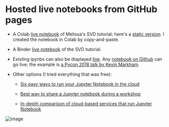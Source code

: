 # Hosted live notebooks from GitHub pages

- A Colab [live notebook](https://colab.research.google.com/github/bjnath/numpy_ipynb/blob/master/tutorial-svd_gh.ipynb) of Melissa's SVD tutorial; here's a 
 [static version](https://github.com/bjnath/numpy_ipynb/blob/master/tutorial-svd_gh.ipynb). I created the notebook in Colab by copy-and-paste.
 
- A Binder [live notebook](https://mybinder.org/v2/gh/bjnath/numpy_ipynb/master?filepath=tutorial-svd_gh.ipynb) of the SVD tutorial.

- Existing ipynbs can also be displayed 
[live](https://colab.research.google.com/github/justmarkham/pycon-2018-tutorial/blob/master/tutorial.ipynb).
Any [notebook on Github](https://colab.research.google.com/github/googlecolab/colabtools/blob/master/notebooks/colab-github-demo.ipynb) can go live; the example is 
[a Pycon 2018 talk by Kevin Markham](https://github.com/justmarkham/pycon-2018-tutorial/blob/master/tutorial.ipynb).

- Other options (I tried everything that was free):
  - [Six easy ways to run your Jupyter Notebook in the cloud](https://www.dataschool.io/cloud-services-for-jupyter-notebook/)

  - [Best way to share a Jupyter notebook during a workshop](https://www.reddit.com/r/Python/comments/9107qu/best_way_to_share_a_jupyter_notebook_during_a/)

  - [In-depth comparison of cloud-based services that run Jupyter Notebook](https://discourse.jupyter.org/t/in-depth-comparison-of-cloud-based-services-that-run-jupyter-notebook/460/1)

![image](https://user-images.githubusercontent.com/6691888/83967722-0e7d3680-a892-11ea-83f7-0a3ef2c11ca6.png)
